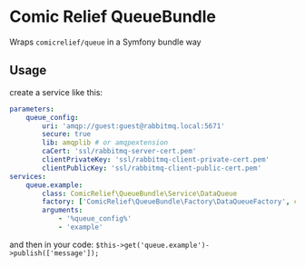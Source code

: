 # Comic Relief QueueBundle
Wraps `comicrelief/queue` in a Symfony bundle way

## Usage
create a service like this:
```yaml
parameters:
    queue_config:
        uri: 'amqp://guest:guest@rabbitmq.local:5671'
        secure: true
        lib: amqplib # or amqpextension
        caCert: 'ssl/rabbitmq-server-cert.pem'
        clientPrivateKey: 'ssl/rabbitmq-client-private-cert.pem'
        clientPublicKey: 'ssl/rabbitmq-client-public-cert.pem'
services:
    queue.example:
        class: ComicRelief\QueueBundle\Service\DataQueue
        factory: ['ComicRelief\QueueBundle\Factory\DataQueueFactory', create]
        arguments:
            - '%queue_config%'
            - 'example'
```
and then in your code:
`$this->get('queue.example')->publish(['message']);`
